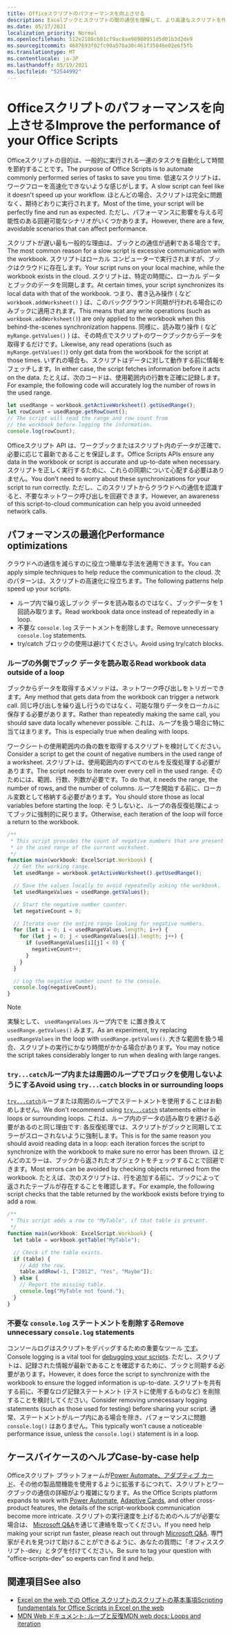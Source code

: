 ```yaml
---
title: Officeスクリプトのパフォーマンスを向上させる
description: Excelブックとスクリプトの間の通信を理解して、より高速なスクリプトを作成します。
ms.date: 05/17/2021
localization_priority: Normal
ms.openlocfilehash: 512e2108cb81cf9ac8ae98980951d5d01b3d2de9
ms.sourcegitcommit: 4687693f02fc90a57ba30c461f35046e02e6f5fb
ms.translationtype: MT
ms.contentlocale: ja-JP
ms.lasthandoff: 05/19/2021
ms.locfileid: "52544992"
---
```

# <a name="improve-the-performance-of-your-office-scripts"></a><span data-ttu-id="e11a3-103">Officeスクリプトのパフォーマンスを向上させる</span><span class="sxs-lookup"><span data-stu-id="e11a3-103">Improve the performance of your Office Scripts</span></span>

<span data-ttu-id="e11a3-104">Officeスクリプトの目的は、一般的に実行される一連のタスクを自動化して時間を節約することです。</span><span class="sxs-lookup"><span data-stu-id="e11a3-104">The purpose of Office Scripts is to automate commonly performed series of tasks to save you time.</span></span> <span data-ttu-id="e11a3-105">低速なスクリプトは、ワークフローを高速化できないような感じがします。</span><span class="sxs-lookup"><span data-stu-id="e11a3-105">A slow script can feel like it doesn't speed up your workflow.</span></span> <span data-ttu-id="e11a3-106">ほとんどの場合、スクリプトは完全に問題なく、期待どおりに実行されます。</span><span class="sxs-lookup"><span data-stu-id="e11a3-106">Most of the time, your script will be perfectly fine and run as expected.</span></span> <span data-ttu-id="e11a3-107">ただし、パフォーマンスに影響を与える可能性のある回避可能なシナリオがいくつかあります。</span><span class="sxs-lookup"><span data-stu-id="e11a3-107">However, there are a few, avoidable scenarios that can affect performance.</span></span>

<span data-ttu-id="e11a3-108">スクリプトが遅い最も一般的な理由は、ブックとの通信が過剰である場合です。</span><span class="sxs-lookup"><span data-stu-id="e11a3-108">The most common reason for a slow script is excessive communication with the workbook.</span></span> <span data-ttu-id="e11a3-109">スクリプトはローカル コンピューターで実行されますが、ブックはクラウドに存在します。</span><span class="sxs-lookup"><span data-stu-id="e11a3-109">Your script runs on your local machine, while the workbook exists in the cloud.</span></span> <span data-ttu-id="e11a3-110">スクリプトは、特定の時間に、ローカル データとブックのデータを同期します。</span><span class="sxs-lookup"><span data-stu-id="e11a3-110">At certain times, your script synchronizes its local data with that of the workbook.</span></span> <span data-ttu-id="e11a3-111">つまり、書き込み操作 ( など `workbook.addWorksheet()` ) は、このバックグラウンド同期が行われる場合にのみブックに適用されます。</span><span class="sxs-lookup"><span data-stu-id="e11a3-111">This means that any write operations (such as `workbook.addWorksheet()`) are only applied to the workbook when this behind-the-scenes synchronization happens.</span></span> <span data-ttu-id="e11a3-112">同様に、読み取り操作 ( など `myRange.getValues()` ) は、その時点でスクリプトのワークブックからデータを取得するだけです。</span><span class="sxs-lookup"><span data-stu-id="e11a3-112">Likewise, any read operations (such as `myRange.getValues()`) only get data from the workbook for the script at those times.</span></span> <span data-ttu-id="e11a3-113">いずれの場合も、スクリプトはデータに対して動作する前に情報をフェッチします。</span><span class="sxs-lookup"><span data-stu-id="e11a3-113">In either case, the script fetches information before it acts on the data.</span></span> <span data-ttu-id="e11a3-114">たとえば、次のコードは、使用範囲内の行数を正確に記録します。</span><span class="sxs-lookup"><span data-stu-id="e11a3-114">For example, the following code will accurately log the number of rows in the used range.</span></span>

```TypeScript
let usedRange = workbook.getActiveWorksheet().getUsedRange();
let rowCount = usedRange.getRowCount();
// The script will read the range and row count from
// the workbook before logging the information.
console.log(rowCount);
```

<span data-ttu-id="e11a3-115">Officeスクリプト API は、ワークブックまたはスクリプト内のデータが正確で、必要に応じて最新であることを保証します。</span><span class="sxs-lookup"><span data-stu-id="e11a3-115">Office Scripts APIs ensure any data in the workbook or script is accurate and up-to-date when necessary.</span></span> <span data-ttu-id="e11a3-116">スクリプトを正しく実行するために、これらの同期について心配する必要はありません。</span><span class="sxs-lookup"><span data-stu-id="e11a3-116">You don't need to worry about these synchronizations for your script to run correctly.</span></span> <span data-ttu-id="e11a3-117">ただし、このスクリプトからクラウドへの通信を認識すると、不要なネットワーク呼び出しを回避できます。</span><span class="sxs-lookup"><span data-stu-id="e11a3-117">However, an awareness of this script-to-cloud communication can help you avoid unneeded network calls.</span></span>

## <a name="performance-optimizations"></a><span data-ttu-id="e11a3-118">パフォーマンスの最適化</span><span class="sxs-lookup"><span data-stu-id="e11a3-118">Performance optimizations</span></span>

<span data-ttu-id="e11a3-119">クラウドへの通信を減らすのに役立つ簡単な手法を適用できます。</span><span class="sxs-lookup"><span data-stu-id="e11a3-119">You can apply simple techniques to help reduce the communication to the cloud.</span></span> <span data-ttu-id="e11a3-120">次のパターンは、スクリプトの高速化に役立ちます。</span><span class="sxs-lookup"><span data-stu-id="e11a3-120">The following patterns help speed up your scripts.</span></span>

- <span data-ttu-id="e11a3-121">ループ内で繰り返しブック データを読み取るのではなく、ブックデータを 1 回読み取ります。</span><span class="sxs-lookup"><span data-stu-id="e11a3-121">Read workbook data once instead of repeatedly in a loop.</span></span>
- <span data-ttu-id="e11a3-122">不要な `console.log` ステートメントを削除します。</span><span class="sxs-lookup"><span data-stu-id="e11a3-122">Remove unnecessary `console.log` statements.</span></span>
- <span data-ttu-id="e11a3-123">try/catch ブロックの使用は避けてください。</span><span class="sxs-lookup"><span data-stu-id="e11a3-123">Avoid using try/catch blocks.</span></span>

### <a name="read-workbook-data-outside-of-a-loop"></a><span data-ttu-id="e11a3-124">ループの外側でブック データを読み取る</span><span class="sxs-lookup"><span data-stu-id="e11a3-124">Read workbook data outside of a loop</span></span>

<span data-ttu-id="e11a3-125">ブックからデータを取得するメソッドは、ネットワーク呼び出しをトリガーできます。</span><span class="sxs-lookup"><span data-stu-id="e11a3-125">Any method that gets data from the workbook can trigger a network call.</span></span> <span data-ttu-id="e11a3-126">同じ呼び出しを繰り返し行うのではなく、可能な限りデータをローカルに保存する必要があります。</span><span class="sxs-lookup"><span data-stu-id="e11a3-126">Rather than repeatedly making the same call, you should save data locally whenever possible.</span></span> <span data-ttu-id="e11a3-127">これは、ループを扱う場合に特に当てはまります。</span><span class="sxs-lookup"><span data-stu-id="e11a3-127">This is especially true when dealing with loops.</span></span>

<span data-ttu-id="e11a3-128">ワークシートの使用範囲内の負の数を取得するスクリプトを検討してください。</span><span class="sxs-lookup"><span data-stu-id="e11a3-128">Consider a script to get the count of negative numbers in the used range of a worksheet.</span></span> <span data-ttu-id="e11a3-129">スクリプトは、使用範囲内のすべてのセルを反復処理する必要があります。</span><span class="sxs-lookup"><span data-stu-id="e11a3-129">The script needs to iterate over every cell in the used range.</span></span> <span data-ttu-id="e11a3-130">そのためには、範囲、行数、列数が必要です。</span><span class="sxs-lookup"><span data-stu-id="e11a3-130">To do that, it needs the range, the number of rows, and the number of columns.</span></span> <span data-ttu-id="e11a3-131">ループを開始する前に、ローカル変数として格納する必要があります。</span><span class="sxs-lookup"><span data-stu-id="e11a3-131">You should store those as local variables before starting the loop.</span></span> <span data-ttu-id="e11a3-132">そうしないと、ループの各反復処理によってブックに強制的に戻ります。</span><span class="sxs-lookup"><span data-stu-id="e11a3-132">Otherwise, each iteration of the loop will force a return to the workbook.</span></span>

```TypeScript
/**
 * This script provides the count of negative numbers that are present
 * in the used range of the current worksheet.
 */
function main(workbook: ExcelScript.Workbook) {
  // Get the working range.
  let usedRange = workbook.getActiveWorksheet().getUsedRange();

  // Save the values locally to avoid repeatedly asking the workbook.
  let usedRangeValues = usedRange.getValues();

  // Start the negative number counter.
  let negativeCount = 0;

  // Iterate over the entire range looking for negative numbers.
  for (let i = 0; i < usedRangeValues.length; i++) {
    for (let j = 0; j < usedRangeValues[i].length; j++) {
      if (usedRangeValues[i][j] < 0) {
        negativeCount++;
      }
    }
  }

  // Log the negative number count to the console.
  console.log(negativeCount);
}
```

> [!NOTE]
> <span data-ttu-id="e11a3-133">実験として、 `usedRangeValues` ループ内でを に置き換えて `usedRange.getValues()` みます。</span><span class="sxs-lookup"><span data-stu-id="e11a3-133">As an experiment, try replacing `usedRangeValues` in the loop with `usedRange.getValues()`.</span></span> <span data-ttu-id="e11a3-134">大きな範囲を扱う場合、スクリプトの実行にかなり時間がかかる場合があります。</span><span class="sxs-lookup"><span data-stu-id="e11a3-134">You may notice the script takes considerably longer to run when dealing with large ranges.</span></span>

### <a name="avoid-using-trycatch-blocks-in-or-surrounding-loops"></a><span data-ttu-id="e11a3-135">`try...catch`ループ内または周囲のループでブロックを使用しないようにする</span><span class="sxs-lookup"><span data-stu-id="e11a3-135">Avoid using `try...catch` blocks in or surrounding loops</span></span>

<span data-ttu-id="e11a3-136">[`try...catch`](https://developer.mozilla.org/docs/Web/JavaScript/Reference/Statements/try...catch)ループまたは周囲のループでステートメントを使用することはお勧めしません。</span><span class="sxs-lookup"><span data-stu-id="e11a3-136">We don't recommend using [`try...catch`](https://developer.mozilla.org/docs/Web/JavaScript/Reference/Statements/try...catch) statements either in loops or surrounding loops.</span></span> <span data-ttu-id="e11a3-137">これは、ループ内のデータの読み取りを避ける必要があるのと同じ理由です: 各反復処理では、スクリプトがブックと同期してエラーがスローされないように強制します。</span><span class="sxs-lookup"><span data-stu-id="e11a3-137">This is for the same reason you should avoid reading data in a loop: each iteration forces the script to synchronize with the workbook to make sure no error has been thrown.</span></span> <span data-ttu-id="e11a3-138">ほとんどのエラーは、ブックから返されたオブジェクトをチェックすることで回避できます。</span><span class="sxs-lookup"><span data-stu-id="e11a3-138">Most errors can be avoided by checking objects returned from the workbook.</span></span> <span data-ttu-id="e11a3-139">たとえば、次のスクリプトは、行を追加する前に、ブックによって返されたテーブルが存在することを確認します。</span><span class="sxs-lookup"><span data-stu-id="e11a3-139">For example, the following script checks that the table returned by the workbook exists before trying to add a row.</span></span>

```TypeScript
/**
 * This script adds a row to "MyTable", if that table is present.
 */
function main(workbook: ExcelScript.Workbook) {
  let table = workbook.getTable("MyTable");

  // Check if the table exists.
  if (table) {
    // Add the row.
    table.addRow(-1, ["2012", "Yes", "Maybe"]);
  } else {
    // Report the missing table.
    console.log("MyTable not found.");
  }
}
```

### <a name="remove-unnecessary-consolelog-statements"></a><span data-ttu-id="e11a3-140">不要な `console.log` ステートメントを削除する</span><span class="sxs-lookup"><span data-stu-id="e11a3-140">Remove unnecessary `console.log` statements</span></span>

<span data-ttu-id="e11a3-141">コンソールログはスクリプトをデバッグするための重要なツール [です](../testing/troubleshooting.md)。</span><span class="sxs-lookup"><span data-stu-id="e11a3-141">Console logging is a vital tool for [debugging your scripts](../testing/troubleshooting.md).</span></span> <span data-ttu-id="e11a3-142">ただし、スクリプトは、記録された情報が最新であることを確認するために、ブックと同期する必要があります。</span><span class="sxs-lookup"><span data-stu-id="e11a3-142">However, it does force the script to synchronize with the workbook to ensure the logged information is up-to-date.</span></span> <span data-ttu-id="e11a3-143">スクリプトを共有する前に、不要なログ記録ステートメント (テストに使用するものなど) を削除することを検討してください。</span><span class="sxs-lookup"><span data-stu-id="e11a3-143">Consider removing unnecessary logging statements (such as those used for testing) before sharing your script.</span></span> <span data-ttu-id="e11a3-144">通常、ステートメントがループ内にある場合を除き、パフォーマンスに問題 `console.log()` はありません。</span><span class="sxs-lookup"><span data-stu-id="e11a3-144">This typically won't cause a noticeable performance issue, unless the `console.log()` statement is in a loop.</span></span>

## <a name="case-by-case-help"></a><span data-ttu-id="e11a3-145">ケースバイケースのヘルプ</span><span class="sxs-lookup"><span data-stu-id="e11a3-145">Case-by-case help</span></span>

<span data-ttu-id="e11a3-146">Officeスクリプト プラットフォームが[Power Automate、](https://flow.microsoft.com/)[アダプティブ カード](/adaptive-cards)、その他の製品間機能を使用するように拡張するにつれて、スクリプトとワークブックの通信の詳細がより複雑になります。</span><span class="sxs-lookup"><span data-stu-id="e11a3-146">As the Office Scripts platform expands to work with [Power Automate](https://flow.microsoft.com/), [Adaptive Cards](/adaptive-cards), and other cross-product features, the details of the script-workbook communication become more intricate.</span></span> <span data-ttu-id="e11a3-147">スクリプトの実行速度を上げるためのヘルプが必要な場合は、 [Microsoft Q&A](/answers/topics/office-scripts-dev.html)を通じて連絡を取ってください。</span><span class="sxs-lookup"><span data-stu-id="e11a3-147">If you need help making your script run faster, please reach out through [Microsoft Q&A](/answers/topics/office-scripts-dev.html).</span></span> <span data-ttu-id="e11a3-148">専門家がそれを見つけて助けることができるように、あなたの質問に「オフィススクリプト-dev」とタグを付けてください。</span><span class="sxs-lookup"><span data-stu-id="e11a3-148">Be sure to tag your question with "office-scripts-dev" so experts can find it and help.</span></span>

## <a name="see-also"></a><span data-ttu-id="e11a3-149">関連項目</span><span class="sxs-lookup"><span data-stu-id="e11a3-149">See also</span></span>

- [<span data-ttu-id="e11a3-150">Excel on the web での Office スクリプトのスクリプトの基本事項</span><span class="sxs-lookup"><span data-stu-id="e11a3-150">Scripting fundamentals for Office Scripts in Excel on the web</span></span>](scripting-fundamentals.md)
- [<span data-ttu-id="e11a3-151">MDN Web ドキュメント: ループと反復</span><span class="sxs-lookup"><span data-stu-id="e11a3-151">MDN web docs: Loops and iteration</span></span>](https://developer.mozilla.org/docs/Web/JavaScript/Guide/Loops_and_iteration)
